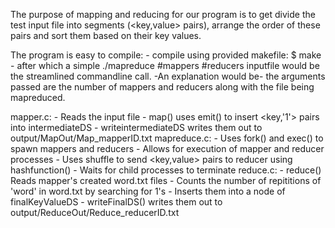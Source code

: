 
The purpose of mapping and reducing for our program is to get divide the test input file into segments (<key,value> pairs), arrange the order of these pairs and sort them based on their key values.

The program is easy to compile:
    - compile using provided makefile: $ make
    - after which a simple ./mapreduce #mappers #reducers inputfile would be the streamlined commandline call. 
    -An explanation would be- the arguments passed are the number of mappers and reducers along with the file being mapreduced. 

mapper.c:
    - Reads the input file
    - map() uses emit() to insert <key,'1'> pairs into intermediateDS
    - writeintermediateDS writes them out to output/MapOut/Map_mapperID.txt
mapreduce.c:
    - Uses fork() and exec() to spawn mappers and reducers
    - Allows for execution of mapper and reducer processes
    - Uses shuffle to send <key,value> pairs to reducer using hashfunction()
    - Waits for child processes to terminate
reduce.c:
    - reduce() Reads mapper's created word.txt files
    - Counts the number of repititions of 'word' in word.txt by searching for 1's
    - Inserts them into a node of finalKeyValueDS
    - writeFinalDS() writes them out to output/ReduceOut/Reduce_reducerID.txt
